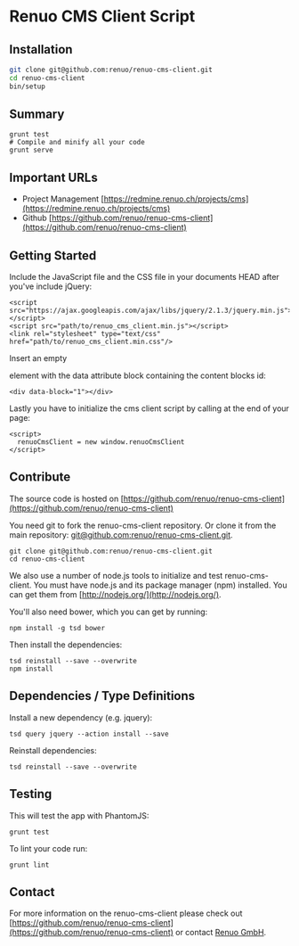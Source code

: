 # Renuo CMS Client Script

## Installation

```sh
git clone git@github.com:renuo/renuo-cms-client.git
cd renuo-cms-client
bin/setup
```

## Summary

```
grunt test
# Compile and minify all your code
grunt serve
```

## Important URLs

* Project Management [https://redmine.renuo.ch/projects/cms](https://redmine.renuo.ch/projects/cms)
* Github [https://github.com/renuo/renuo-cms-client](https://github.com/renuo/renuo-cms-client)


## Getting Started

Include the JavaScript file and the CSS file in your documents HEAD after you've include jQuery:
 
```
<script src="https://ajax.googleapis.com/ajax/libs/jquery/2.1.3/jquery.min.js"></script>
<script src="path/to/renuo_cms_client.min.js"></script>
<link rel="stylesheet" type="text/css" href="path/to/renuo_cms_client.min.css"/>
```

Insert an empty <div> element with the data attribute block containing the content blocks id:

```
<div data-block="1"></div>
```

Lastly you have to initialize the cms client script by calling at the end of your page:

```
<script>
  renuoCmsClient = new window.renuoCmsClient
</script>
```

## Contribute

The source code is hosted on [https://github.com/renuo/renuo-cms-client](https://github.com/renuo/renuo-cms-client)

You need git to fork the renuo-cms-client repository. Or clone it from the main repository:
[git@github.com:renuo/renuo-cms-client.git](git@github.com:renuo/renuo-cms-client.git).

```
git clone git@github.com:renuo/renuo-cms-client.git
cd renuo-cms-client
```

We also use a number of node.js tools to initialize and test renuo-cms-client. You must have node.js and
its package manager (npm) installed.  You can get them from [http://nodejs.org/](http://nodejs.org/).

You'll also need bower, which you can get by running:

```
npm install -g tsd bower
```

Then install the dependencies:

```
tsd reinstall --save --overwrite
npm install
```

## Dependencies / Type Definitions

Install a new dependency (e.g. jquery): 

```
tsd query jquery --action install --save
```

Reinstall dependencies: 

```
tsd reinstall --save --overwrite
```

## Testing

This will test the app with PhantomJS:

```
grunt test
```

To lint your code run:

```
grunt lint
```

## Contact

For more information on the renuo-cms-client please check out
[https://github.com/renuo/renuo-cms-client](https://github.com/renuo/renuo-cms-client)
or contact [Renuo GmbH](info@renuo.ch).
